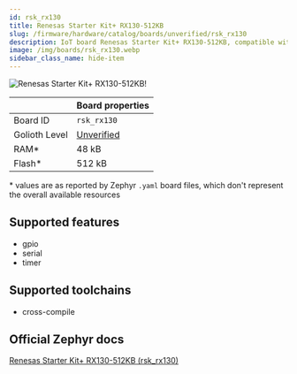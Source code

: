 ```yaml
---
id: rsk_rx130
title: Renesas Starter Kit+ RX130-512KB
slug: /firmware/hardware/catalog/boards/unverified/rsk_rx130
description: IoT board Renesas Starter Kit+ RX130-512KB, compatible with Golioth at unverified level.
image: /img/boards/rsk_rx130.webp
sidebar_class_name: hide-item
---
```


[//]: # (This is an auto-generated file, do not edit! Changes to it will be lost upon re-generation)

![Renesas Starter Kit+ RX130-512KB!](/img/boards/rsk_rx130.webp "Renesas Starter Kit+ RX130-512KB")

|                | Board properties     |
| -------------  | -------------------- |
| Board ID       | `rsk_rx130` |
| Golioth Level  | [Unverified](/firmware/hardware#unverified-boards) |
| RAM*           | 48 kB |
| Flash*         | 512 kB |

\* values are as reported by Zephyr `.yaml` board files, which don't represent the overall available resources



## Supported features

* gpio
* serial
* timer

## Supported toolchains

* cross-compile

## Official Zephyr docs

[Renesas Starter Kit+ RX130-512KB (rsk_rx130)](https://docs.zephyrproject.org/latest/boards/renesas/rsk_rx130/doc/index.html)
